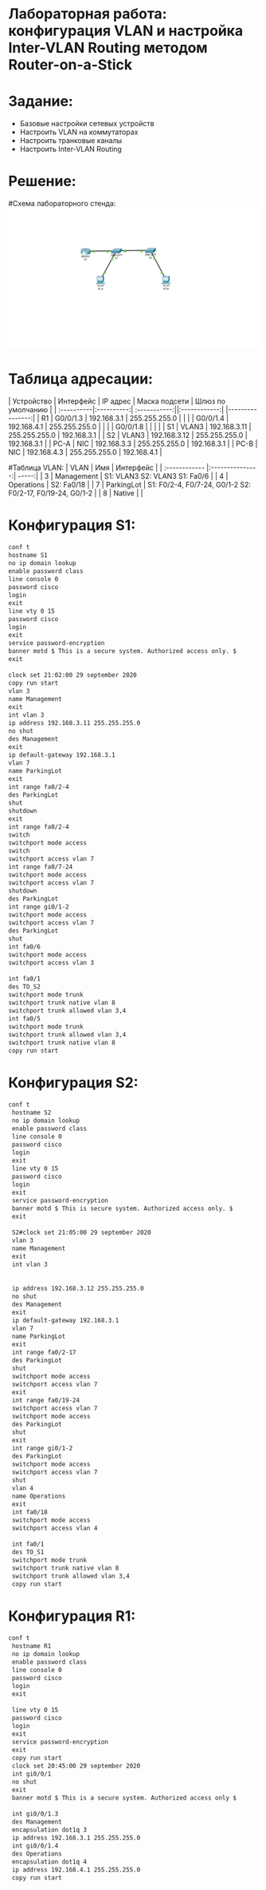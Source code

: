 # Лабораторная работа: конфигурация VLAN и настройка Inter-VLAN Routing методом Router-on-a-Stick
# Задание:
- Базовые настройки сетевых устройств
- Настроить VLAN на коммутаторах
- Настроить транковые каналы
- Настроить Inter-VLAN Routing

 # Решение:
 
 #Схема лабораторного стенда:
![](https://github.com/dmitriyklimenkov/LAB1-VLAN/blob/main/%D0%A1%D1%85%D0%B5%D0%BC%D0%B0%20%D0%BB%D0%B0%D0%B1%D0%BE%D1%80%D0%B0%D1%82%D0%BE%D1%80%D0%BD%D0%BE%D0%B3%D0%BE%20%D1%81%D1%82%D0%B5%D0%BD%D0%B4%D0%B0%20VLAN.png)
 
# Таблица адресации:
| Устройство | Интерфейс  |   IP адрес   | Маска подсети | Шлюз по умолчанию |
| :----------|:----------:| :-----------:||:------------:| |----------------:|
| R1         | G0/0/1.3   | 192.168.3.1  | 255.255.255.0 |                   |
|            | G0/0/1.4   | 192.168.4.1  | 255.255.255.0 |                   | 
|            | G0/0/1.8   |              |               |                   | 
| S1         | VLAN3      | 192.168.3.11 | 255.255.255.0 | 192.168.3.1       |
| S2         | VLAN3      | 192.168.3.12 | 255.255.255.0 | 192.168.3.1       |
| PC-A       | NIC        | 192.168.3.3  | 255.255.255.0 | 192.168.3.1       |
| PC-B       | NIC        | 192.168.4.3  | 255.255.255.0 | 192.168.4.1       |

#Таблица VLAN:
|     VLAN      | Имя | Интерфейс |
| :------------ |:---------------:| -----:|
| 3      | Management        | S1: VLAN3 S2: VLAN3 S1: Fa0/6 |
| 4      | Operations        | S2: Fa0/18 |
| 7      | ParkingLot        | S1: F0/2-4, F0/7-24, G0/1-2 S2: F0/2-17, F0/19-24, G0/1-2 |
| 8      | Native            |               |


 # Конфигурация S1:
 ```en
conf t
 hostname S1
 no ip domain lookup
 enable password class
 line console 0
 password cisco
 login
 exit
 line vty 0 15
 password cisco
 login
 exit
 service password-encryption 
 banner motd $ This is a secure system. Authorized access only. $
 exit

 clock set 21:02:00 29 september 2020
 copy run start
 vlan 3
 name Management
 exit
 int vlan 3
 ip address 192.168.3.11 255.255.255.0
 no shut
 des Management
 exit
 ip default-gateway 192.168.3.1
 vlan 7
 name ParkingLot
 exit
 int range fa0/2-4
 des ParkingLot
 shut
 shutdown 
 exit
 int range fa0/2-4
 switch
 switchport mode access
 switch
 switchport access vlan 7
 int range fa0/7-24
 switchport mode access
 switchport access vlan 7
 shutdown
 des ParkingLot
 int range gi0/1-2
 switchport mode access
 switchport access vlan 7
 des ParkingLot
 shut
 int fa0/6
 switchport mode access
 switchport access vlan 3

 int fa0/1
 des TO_S2
 switchport mode trunk
 switchport trunk native vlan 8
 switchport trunk allowed vlan 3,4
 int fa0/5
 switchport mode trunk
 switchport trunk allowed vlan 3,4
 switchport trunk native vlan 8
 copy run start
 ```
 
 # Конфигурация S2:
 
```en
conf t
 hostname S2
 no ip domain lookup
 enable password class
 line console 0
 password cisco
 login
 exit
 line vty 0 15
 password cisco
 login
 exit
 service password-encryption 
 banner motd $ This is secure system. Authorized access only. $
 exit 

 S2#clock set 21:05:00 29 september 2020
 vlan 3
 name Management
 exit
 int vlan 3
 

 ip address 192.168.3.12 255.255.255.0
 no shut
 des Management
 exit
 ip default-gateway 192.168.3.1
 vlan 7
 name ParkingLot
 exit
 int range fa0/2-17
 des ParkingLot
 shut
 switchport mode access
 switchport access vlan 7
 exit
 int range fa0/19-24
 switchport access vlan 7
 switchport mode access
 des ParkingLot
 shut
 exit
 int range gi0/1-2
 des ParkingLot
 switchport mode access
 switchport access vlan 7
 shut
 vlan 4
 name Operations
 exit
 int fa0/18
 switchport mode access
 switchport access vlan 4

 int fa0/1
 des TO_S1
 switchport mode trunk
 switchport trunk native vlan 8
 switchport trunk allowed vlan 3,4
 copy run start
 ```
 
# Конфигурация R1:
```en
conf t
 hostname R1
 no ip domain lookup
 enable password class
 line console 0
 password cisco
 login
 exit

 line vty 0 15
 password cisco
 login
 exit
 service password-encryption
 exit
 copy run start
 clock set 20:45:00 29 september 2020
 int gi0/0/1
 no shut
 exit
 banner motd $ This is a secure system. Authorized access only $
 
 int gi0/0/1.3
 des Management
 encapsulation dot1q 3
 ip address 192.168.3.1 255.255.255.0
 int gi0/0/1.4
 des Operations
 encapsulation dot1q 4
 ip address 192.168.4.1 255.255.255.0
 copy run start
 ```
